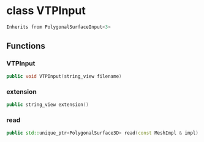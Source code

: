 # class VTPInput

```cpp
Inherits from PolygonalSurfaceInput<3>
```

## Functions

### VTPInput

```cpp
public void VTPInput(string_view filename)
```

### extension

```cpp
public string_view extension()
```

### read

```cpp
public std::unique_ptr<PolygonalSurface3D> read(const MeshImpl & impl)
```
